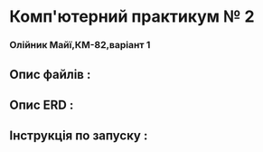 # Комп'ютерний практикум № 2 
### Олійник Майї,КМ-82,варіант 1

## Опис файлів :

## Опис ERD :

## Інструкція по запуску :
